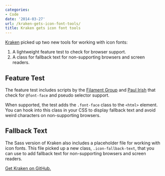 ```yaml
---
categories:
- Code
date: '2014-03-27'
url: /kraken-gets-icon-font-tools/
title: Kraken gets icon font tools
---
```


<a href="http://cferdinandi.github.io/kraken/">Kraken</a> picked up two new tools for working with icon fonts:

<ol>
<li>A lightweight feature test to check for browser support.</li>
<li>A class for fallback text for non-supporting browsers and screen readers.</li>
</ol>

<!--more-->

<h2>Feature Test</h2>

The feature test includes scripts by the <a href="https://github.com/filamentgroup/face-off">Filament Group</a> and <a href="ttps://gist.github.com/paulirish/441842">Paul Irish</a> that check for <code>@font-face</code> and pseudo selector support.

When supported, the test adds the <code>.font-face</code> class to the <code>&lt;html&gt;</code> element. You can hook into this class in your CSS to display fallback text and avoid weird characters on non-supporting browsers.

<h2>Fallback Text</h2>

The Sass version of Kraken also includes a placeholder file for working with icon fonts. This file picked up a new class, <code>.icon-fallback-text</code>, that you can use to add fallback text for non-supporting browsers and screen readers.

<a href="http://cferdinandi.github.io/kraken/">Get Kraken on GitHub.</a>